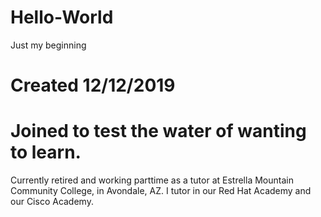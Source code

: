 # Hello-World
Just my beginning
# Created 12/12/2019
# Joined to test the water of wanting to learn.
Currently retired and working parttime as a tutor at Estrella Mountain Community College, in Avondale, AZ.
I tutor in our Red Hat Academy and our Cisco Academy.
